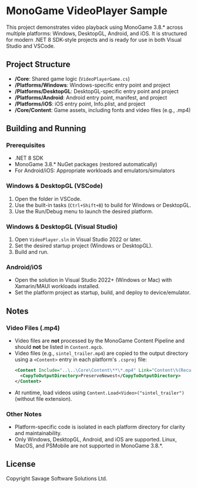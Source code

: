 # MonoGame VideoPlayer Sample

This project demonstrates video playback using MonoGame 3.8.* across multiple platforms: Windows, DesktopGL, Android, and iOS. It is structured for modern .NET 8 SDK-style projects and is ready for use in both Visual Studio and VSCode.

## Project Structure

 - **/Core**: Shared game logic (`VideoPlayerGame.cs`)
 - **/Platforms/Windows**: Windows-specific entry point and project
 - **/Platforms/DesktopGL**: DesktopGL-specific entry point and project
 - **/Platforms/Android**: Android entry point, manifest, and project
 - **/Platforms/iOS**: iOS entry point, Info.plist, and project
 - **/Core/Content**: Game assets, including fonts and video files (e.g., .mp4)

## Building and Running

### Prerequisites
- .NET 8 SDK
- MonoGame 3.8.* NuGet packages (restored automatically)
- For Android/iOS: Appropriate workloads and emulators/simulators

### Windows & DesktopGL (VSCode)
1. Open the folder in VSCode.
2. Use the built-in tasks (`Ctrl+Shift+B`) to build for Windows or DesktopGL.
3. Use the Run/Debug menu to launch the desired platform.

### Windows & DesktopGL (Visual Studio)
1. Open `VideoPlayer.sln` in Visual Studio 2022 or later.
2. Set the desired startup project (Windows or DesktopGL).
3. Build and run.

### Android/iOS
- Open the solution in Visual Studio 2022+ (Windows or Mac) with Xamarin/MAUI workloads installed.
- Set the platform project as startup, build, and deploy to device/emulator.

## Notes

### Video Files (.mp4)
- Video files are **not** processed by the MonoGame Content Pipeline and should **not** be listed in `Content.mgcb`.
- Video files (e.g., `sintel_trailer.mp4`) are copied to the output directory using a `<Content>` entry in each platform's `.csproj` file:
  ```xml
  <Content Include="..\..\Core\Content\**\*.mp4" Link="Content\%(RecursiveDir)%(Filename)%(Extension)">
    <CopyToOutputDirectory>PreserveNewest</CopyToOutputDirectory>
  </Content>
  ```
- At runtime, load videos using `Content.Load<Video>("sintel_trailer")` (without file extension).

### Other Notes
- Platform-specific code is isolated in each platform directory for clarity and maintainability.
- Only Windows, DesktopGL, Android, and iOS are supported. Linux, MacOS, and PSMobile are not supported in MonoGame 3.8.*.

## License
Copyright Savage Software Solutions Ltd.
